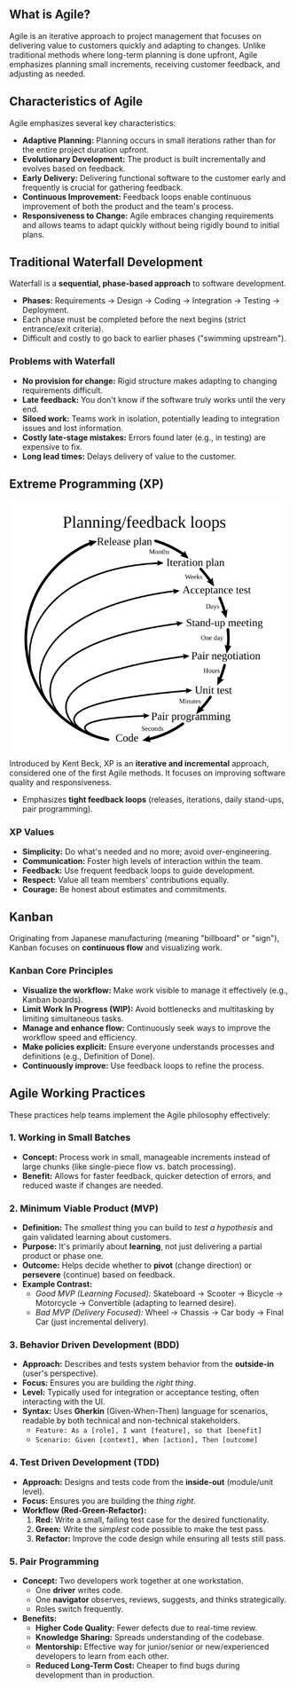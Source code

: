 ## What is Agile?

Agile is an iterative approach to project management that focuses on delivering value to customers quickly and adapting to changes. Unlike traditional methods where long-term planning is done upfront, Agile emphasizes planning small increments, receiving customer feedback, and adjusting as needed.

## Characteristics of Agile

Agile emphasizes several key characteristics:

-   **Adaptive Planning:** Planning occurs in small iterations rather than for the entire project duration upfront.
-   **Evolutionary Development:** The product is built incrementally and evolves based on feedback.
-   **Early Delivery:** Delivering functional software to the customer early and frequently is crucial for gathering feedback.
-   **Continuous Improvement:** Feedback loops enable continuous improvement of both the product and the team's process.
-   **Responsiveness to Change:** Agile embraces changing requirements and allows teams to adapt quickly without being rigidly bound to initial plans.

## Traditional Waterfall Development

Waterfall is a **sequential, phase-based approach** to software development.

-   **Phases:** Requirements -> Design -> Coding -> Integration -> Testing -> Deployment.
-   Each phase must be completed before the next begins (strict entrance/exit criteria).
-   Difficult and costly to go back to earlier phases ("swimming upstream").

### Problems with Waterfall

-   **No provision for change:** Rigid structure makes adapting to changing requirements difficult.
-   **Late feedback:** You don't know if the software truly works until the very end.
-   **Siloed work:** Teams work in isolation, potentially leading to integration issues and lost information.
-   **Costly late-stage mistakes:** Errors found later (e.g., in testing) are expensive to fix.
-   **Long lead times:** Delays delivery of value to the customer.

## Extreme Programming (XP)

![ROADMAP](/Media/xp.svg)
Introduced by Kent Beck, XP is an **iterative and incremental** approach, considered one of the first Agile methods. It focuses on improving software quality and responsiveness.

-   Emphasizes **tight feedback loops** (releases, iterations, daily stand-ups, pair programming).

### XP Values

-   **Simplicity:** Do what's needed and no more; avoid over-engineering.
-   **Communication:** Foster high levels of interaction within the team.
-   **Feedback:** Use frequent feedback loops to guide development.
-   **Respect:** Value all team members' contributions equally.
-   **Courage:** Be honest about estimates and commitments.

## Kanban

Originating from Japanese manufacturing (meaning "billboard" or "sign"), Kanban focuses on **continuous flow** and visualizing work.

### Kanban Core Principles

-   **Visualize the workflow:** Make work visible to manage it effectively (e.g., Kanban boards).
-   **Limit Work In Progress (WIP):** Avoid bottlenecks and multitasking by limiting simultaneous tasks.
-   **Manage and enhance flow:** Continuously seek ways to improve the workflow speed and efficiency.
-   **Make policies explicit:** Ensure everyone understands processes and definitions (e.g., Definition of Done).
-   **Continuously improve:** Use feedback loops to refine the process.

## Agile Working Practices

These practices help teams implement the Agile philosophy effectively:

### 1. Working in Small Batches

-   **Concept:** Process work in small, manageable increments instead of large chunks (like single-piece flow vs. batch processing).
-   **Benefit:** Allows for faster feedback, quicker detection of errors, and reduced waste if changes are needed.

### 2. Minimum Viable Product (MVP)

-   **Definition:** The *smallest* thing you can build to *test a hypothesis* and gain validated learning about customers.
-   **Purpose:** It's primarily about **learning**, not just delivering a partial product or phase one.
-   **Outcome:** Helps decide whether to **pivot** (change direction) or **persevere** (continue) based on feedback.
-   **Example Contrast:**
    -   *Good MVP (Learning Focused):* Skateboard -> Scooter -> Bicycle -> Motorcycle -> Convertible (adapting to learned desire).
    -   *Bad MVP (Delivery Focused):* Wheel -> Chassis -> Car body -> Final Car (just incremental delivery).

### 3. Behavior Driven Development (BDD)

-   **Approach:** Describes and tests system behavior from the **outside-in** (user's perspective).
-   **Focus:** Ensures you are building the *right thing*.
-   **Level:** Typically used for integration or acceptance testing, often interacting with the UI.
-   **Syntax:** Uses **Gherkin** (Given-When-Then) language for scenarios, readable by both technical and non-technical stakeholders.
    -   `Feature: As a [role], I want [feature], so that [benefit]`
    -   `Scenario: Given [context], When [action], Then [outcome]`

### 4. Test Driven Development (TDD)

-   **Approach:** Designs and tests code from the **inside-out** (module/unit level).
-   **Focus:** Ensures you are building the *thing right*.
-   **Workflow (Red-Green-Refactor):**
    1.  **Red:** Write a small, failing test case for the desired functionality.
    2.  **Green:** Write the *simplest* code possible to make the test pass.
    3.  **Refactor:** Improve the code design while ensuring all tests still pass.

### 5. Pair Programming

-   **Concept:** Two developers work together at one workstation.
    -   One **driver** writes code.
    -   One **navigator** observes, reviews, suggests, and thinks strategically.
    -   Roles switch frequently.
-   **Benefits:**
    -   **Higher Code Quality:** Fewer defects due to real-time review.
    -   **Knowledge Sharing:** Spreads understanding of the codebase.
    -   **Mentorship:** Effective way for junior/senior or new/experienced developers to learn from each other.
    -   **Reduced Long-Term Cost:** Cheaper to find bugs during development than in production.

